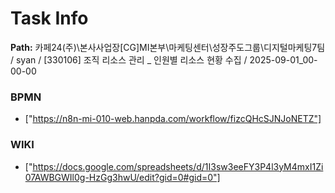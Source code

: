 # Task Info

**Path:** 카페24(주)\본사사업장\[CG]MI본부\마케팅센터\성장주도그룹\디지털마케팅7팀 / syan / [330106] 조직 리소스 관리 _ 인원별 리소스 현황 수집 / 2025-09-01_00-00-00

### BPMN
- ["https://n8n-mi-010-web.hanpda.com/workflow/fizcQHcSJNJoNETZ"]

### WIKI
- ["https://docs.google.com/spreadsheets/d/1I3sw3eeFY3P4l3yM4mxI1Zi07AWBGWIl0g-HzGg3hwU/edit?gid=0#gid=0"]

